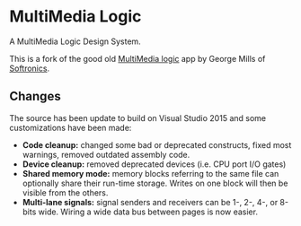 # MultiMedia Logic

A MultiMedia Logic Design System.

This is a fork of the good old
[MultiMedia logic](http://www.softronix.com/logic.html) app by George Mills
of [Softronics](http://www.softronix.com).

## Changes

The source has been update to build on Visual Studio 2015 and some
customizations have been made:

  * **Code cleanup:** changed some bad or deprecated constructs, fixed most
    warnings, removed outdated assembly code.
  * **Device cleanup:** removed deprecated devices (i.e. CPU port I/O gates)
  * **Shared memory mode:** memory blocks referring to the same file can
    optionally share their run-time storage. Writes on one block will then be
    visible from the others.
  * **Multi-lane signals:** signal senders and receivers can be 1-, 2-, 4-,
    or 8-bits wide. Wiring a wide data bus between pages is now easier.
